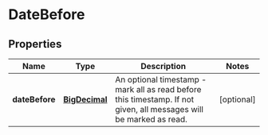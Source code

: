 
# DateBefore

## Properties
Name | Type | Description | Notes
------------ | ------------- | ------------- | -------------
**dateBefore** | [**BigDecimal**](BigDecimal.md) | An optional timestamp - mark all as read before this timestamp. If not given, all messages will be marked as read. |  [optional]




